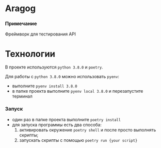 # Aragog

### Примечание
Фреймворк для тестирования API

# Технологии
В проекте используются `python 3.8.0` и `poetry`.

Для работы с `python 3.8.0` можно использовать `pyenv`:
- выполните `pyenv install 3.8.0`
- в папке проекта выполните `pyenv local 3.8.0` и перезапустите терминал

### Запуск
- один раз в папке проекта выполните `poetry install`
- для запуска программы есть два способа:
    1. активировать окружение `poetry shell` и после просто выполнять скрипты;
    2. запускать скрипты с помощью `poetry run {your script}`